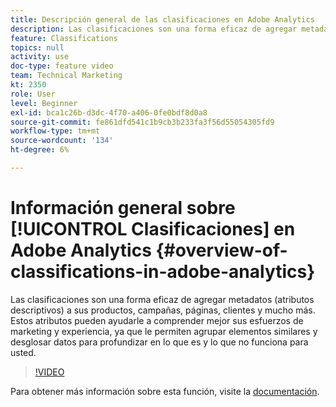 ```yaml
---
title: Descripción general de las clasificaciones en Adobe Analytics
description: Las clasificaciones son una forma eficaz de agregar metadatos (atributos descriptivos) a sus productos, campañas, páginas, clientes y mucho más. Estos atributos pueden ayudarle a comprender mejor sus esfuerzos de marketing y experiencia, ya que le permiten agrupar elementos similares y desglosar datos para profundizar en lo que es y lo que no funciona para usted.
feature: Classifications
topics: null
activity: use
doc-type: feature video
team: Technical Marketing
kt: 2350
role: User
level: Beginner
exl-id: bca1c26b-d3dc-4f70-a406-0fe0bdf8d0a8
source-git-commit: fe861dfd541c1b9cb3b233fa3f56d55054305fd9
workflow-type: tm+mt
source-wordcount: '134'
ht-degree: 6%

---
```


# Información general sobre [!UICONTROL Clasificaciones] en Adobe Analytics {#overview-of-classifications-in-adobe-analytics}

 Las clasificaciones son una forma eficaz de agregar metadatos (atributos descriptivos) a sus productos, campañas, páginas, clientes y mucho más. Estos atributos pueden ayudarle a comprender mejor sus esfuerzos de marketing y experiencia, ya que le permiten agrupar elementos similares y desglosar datos para profundizar en lo que es y lo que no funciona para usted.

>[!VIDEO](https://video.tv.adobe.com/v/16853/?quality=12)

Para obtener más información sobre esta función, visite la [documentación](https://experienceleague.adobe.com/docs/analytics/components/classifications/c-classifications.html?lang=en).
